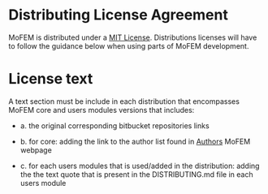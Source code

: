 # Distributing License Agreement

MoFEM is distributed under a [MIT License](https://en.wikipedia.org/wiki/MIT_License#License_terms). 
Distributions licenses will have to follow the guidance below when using parts of MoFEM development.

# License text

A text section must be include in each distribution that encompasses MoFEM core and users modules versions that includes: 

- a. the original corresponding bitbucket repositories links

- b. for core: adding the link to the author list found in [Authors](http://mofem.eng.gla.ac.uk/mofem/html/authors.html) MoFEM webpage

- c. for each users modules that is used/added in the distribution: adding the the text quote that is present in the DISTRIBUTING.md file in each users module 
